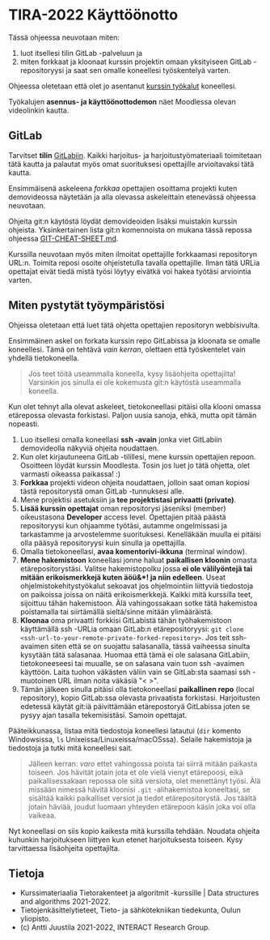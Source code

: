 # TIRA-2022 Käyttöönotto

Tässä ohjeessa neuvotaan miten:

1. luot itsellesi tilin GitLab -palveluun ja
1. miten forkkaat ja kloonaat kurssin projektin omaan yksityiseen GitLab -repositoryysi ja saat sen omalle koneellesi työskentelyä varten.

Ohjeessa oletetaan että olet jo asentanut [kurssin työkalut](TOOLS.md) koneellesi.

Työkalujen **asennus- ja käyttöönottodemon** näet Moodlessa olevan videolinkin kautta.

## GitLab 

Tarvitset **tilin** [GitLabiin](https://gitlab.com). Kaikki harjoitus- ja harjoitustyömateriaali toimitetaan tätä kautta ja palautat myös omat suorituksesi opettajille arvioitavaksi tätä kautta. 

Ensimmäisenä askeleena *forkkaa* opettajien osoittama projekti kuten demovideossa näytetään ja alla olevassa askeleittain etenevässä ohjeessa neuvotaan.

Ohjeita git:n käytöstä löydät demovideoiden lisäksi muistakin kurssin ohjeista. Yksinkertainen lista git:n komennoista on mukana tässä repossa ohjeessa [GIT-CHEAT-SHEET.md](GIT-CHEAT-SHEET.md).

Kurssilla neuvotaan myös miten ilmoitat opettajille forkkaamasi repositoryn URL:n. Toimita reposi osoite ohjeistetulla tavalla opettajille. Ilman tätä URLia opettajat eivät tiedä mistä työsi löytyy eivätkä voi hakea työtäsi arviointia varten.

## Miten pystytät työympäristösi

Ohjeissa oletetaan että luet tätä ohjetta opettajien repositoryn webbisivulta.

Ensimmäinen askel on forkata kurssin repo GitLabissa ja kloonata se omalle koneellesi. Tämä on tehtävä *vain kerran*, olettaen että työskentelet vain yhdellä tietokoneella.

> Jos teet töitä useammalla koneella, kysy lisäohjeita opettajilta! Varsinkin jos sinulla ei ole kokemusta git:n käytöstä useammalla koneella.

Kun olet tehnyt alla olevat askeleet, tietokoneellasi pitäisi olla klooni omassa etärepossa olevasta forkistasi. Paljon uusia sanoja, ehkä, mutta opit tämän nopeasti.

1. Luo itsellesi omalla koneellasi **ssh -avain**  jonka viet GitLabiin demovideolla näkyviä ohjeita noudattaen.
1. Kun olet kirjautuneena GitLab -tilillesi, mene kurssin opettajien repoon. Osoitteen löydät kurssin Moodlesta. Tosin jos luet jo tätä ohjetta, olet varmasti oikeassa paikassa! :) 
1. **Forkkaa** projekti videon ohjeita noudattaen, jolloin saat oman kopiosi tästä repositorystä oman GitLab -tunnuksesi alle.
1. Mene projektisi asetuksiin ja **tee projektistasi privaatti (private)**.
1. **Lisää kurssin opettajat** oman repositorysi jäseniksi (member) oikeustasona **Developer** access level. Opettajien pitää päästä repositoryysi kun ohjaamme työtäsi, autamme ongelmissasi ja tarkastamme ja arvostelemme suorituksesi. Kenelläkään muulla ei pitäisi olla pääsyä repositoryysi kuin sinulla ja opettajilla.
1. Omalla tietokoneellasi, **avaa komentorivi-ikkuna** (terminal window).
1. **Mene hakemistoon** koneellasi jonne haluat **paikallisen kloonin** omasta etärepositorystäsi. Valitse hakemistopolku jossa **ei ole välilyöntejä tai mitään erikoismerkkejä kuten äöü&*! ja niin edelleen**. Useat ohjelmistokehitystyökalut sekoavat jos ohjelmointiin liittyviä tiedostoja on paikoissa joissa on näitä erikoismerkkejä. Kaikki mitä kurssilla teet, sijoittuu tähän hakemistoon. Älä vahingossakaan sotke tätä hakemistoa poistamalla tai siirtämällä sieltä/sinne mitään ylimääräistä.
1. **Kloonaa** oma privaatti forkkisi GitLabistä tähän työhakemistoon käyttämällä ssh -URLia omaan GitLab:n etärepositoryysi: `git clone <ssh-url-to-your-remote-private-forked-repository>`. Jos teit ssh-avaimen siten että se on suojattu salasanalla, tässä vaiheessa sinulta kysytään tätä salasanaa. Huomaa että tämä ei ole salasana GitLabiin, tietokoneeseesi tai muualle, se on salasana vain tuon ssh -avaimen käyttöön. Laita tuohon väkästen väliin vain se GitLab:sta saamasi ssh -muotoinen URL ilman noita väkäsiä "< >".
1. Tämän jälkeen sinulla pitäisi olla tietokoneellasi **paikallinen repo** (local repository), kopio GitLab:ssa olevasta privaatista forkistasi. Harjoitusten edetessä käytät git:iä päivittämään etärepostoryä GitLabissa joten se pysyy ajan tasalla tekemisistäsi. Samoin opettajat.

Pääteikkunassa, listaa mitä tiedostoja koneellesi latautui (`dir` komento Windowsissa, `ls` Unixeissa/Linuxeissa/macOSssa). Selaile hakemistoja ja tiedostoja ja tutki mitä koneellesi sait.

> Jälleen kerran: *varo* ettet vahingossa poista tai siirrä mitään paikasta toiseen. Jos hävität jotain jota et ole vielä vienyt etärepoosi, eikä paikallisessakaan repossa ole siitä versiota, olet menettänyt työsi. Älä missään nimessä hävitä kloonisi `.git` -alihakemistoa koneeltasi, se sisältää kaikki paikalliset versiot ja tiedot etärepositorystä. Jos täältä jotain häviää, joudut luomaan yhteyden etärepoon käsin joka voi olla vaikeaa.

Nyt koneellasi on siis kopio kaikesta mitä kurssilla tehdään. Noudata ohjeita kuhunkin harjoitukseen liittyen kun etenet harjoituksesta toiseen. Kysy tarvittaessa lisäohjeita opettajilta.

## Tietoja

* Kurssimateriaalia Tietorakenteet ja algoritmit -kurssille | Data structures and algorithms 2021-2022.
* Tietojenkäsittelytieteet, Tieto- ja sähkötekniikan tiedekunta, Oulun yliopisto.
* (c) Antti Juustila 2021-2022, INTERACT Research Group.
